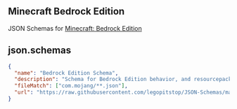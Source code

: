 ## Minecraft Bedrock Edition

JSON Schemas for [Minecraft: Bedrock Edition](https://minecraft.wiki/w/Bedrock_Edition)

## json.schemas

```json
{
  "name": "Bedrock Edition Schema",
  "description": "Schema for Bedrock Edition behavior, and resourcepacks.",
  "fileMatch": ["com.mojang/**.json"],
  "url": "https://raw.githubusercontent.com/legopitstop/JSON-Schemas/main/schemas/bedrock/schema.json"
}
```
